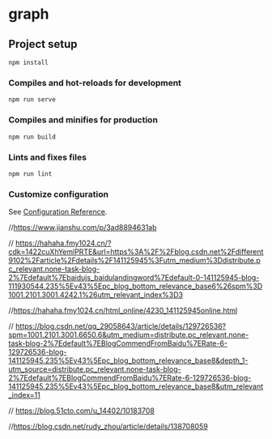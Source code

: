 # graph

## Project setup

```
npm install
```

### Compiles and hot-reloads for development

```
npm run serve
```

### Compiles and minifies for production

```
npm run build
```

### Lints and fixes files

```
npm run lint
```

### Customize configuration

See [Configuration Reference](https://cli.vuejs.org/config/).

//https://www.jianshu.com/p/3ad8894631ab

// https://hahaha.fmy1024.cn/?cdk=1422cuXhYemlPRTE&url=https%3A%2F%2Fblog.csdn.net%2Fdifferent9102%2Farticle%2Fdetails%2F141125945%3Futm_medium%3Ddistribute.pc_relevant.none-task-blog-2%7Edefault%7Ebaidujs_baidulandingword%7Edefault-0-141125945-blog-111930544.235%5Ev43%5Epc_blog_bottom_relevance_base6%26spm%3D1001.2101.3001.4242.1%26utm_relevant_index%3D3

//https://hahaha.fmy1024.cn/html_online/4230_141125945online.html

// https://blog.csdn.net/qq_29058643/article/details/129726536?spm=1001.2101.3001.6650.6&utm_medium=distribute.pc_relevant.none-task-blog-2%7Edefault%7EBlogCommendFromBaidu%7ERate-6-129726536-blog-141125945.235%5Ev43%5Epc_blog_bottom_relevance_base8&depth_1-utm_source=distribute.pc_relevant.none-task-blog-2%7Edefault%7EBlogCommendFromBaidu%7ERate-6-129726536-blog-141125945.235%5Ev43%5Epc_blog_bottom_relevance_base8&utm_relevant_index=11

// https://blog.51cto.com/u_14402/10183708

//https://blog.csdn.net/rudy_zhou/article/details/138708059
